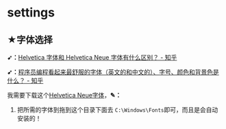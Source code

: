 # settings

## ★字体选择

**➹：**[Helvetica 字体和 Helvetica Neue 字体有什么区别？ - 知乎](https://www.zhihu.com/question/20683099)

**➹：**[程序员编程看起来最舒服的字体（英文的和中文的）、字号、颜色和背景色是什么？ - 知乎](https://www.zhihu.com/question/19637242)

我需要下载这个[Helvetica Neue字体](http://www.epinv.com/post/2674.html)，**✎：**

1. 把所需的字体到拖到这个目录下面去 `C:\Windows\Fonts`即可，而且是会自动安装的！

